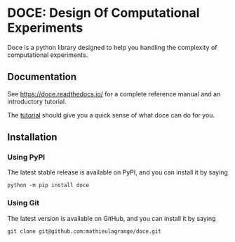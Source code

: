DOCE: Design Of Computational Experiments
=========================================

Doce is a python library designed to help you handling the complexity of computational experiments.

## Documentation


See https://doce.readthedocs.io/ for a complete reference manual and an introductory tutorial.

The [tutorial](https://doce.readthedocs.io/en/latest/tutorial.html) should give you a quick sense of what doce can do for you.

## Installation

### Using PyPI

The latest stable release is available on PyPI, and you can install it by saying
```
python -m pip install doce
```

### Using Git

The latest version is available on GitHub, and you can install it by saying
```
git clone git@github.com:mathieulagrange/doce.git
```
